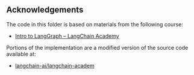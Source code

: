 ## Acknowledgements

The code in this folder is based on materials from the following course:

- [Intro to LangGraph – LangChain Academy](https://academy.langchain.com/courses/take/intro-to-langgraph/texts/58260773-module-1-resources)

Portions of the implementation are a modified version of the source code available at:

- [langchain-ai/langchain-academ](https://github.com/langchain-ai/langchain-academy/tree/main/)